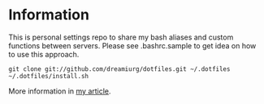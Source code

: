 Information
===========

This is personal settings repo to share my bash aliases and custom functions between servers. Please see .bashrc.sample to get idea on how to use this approach.

    git clone git://github.com/dreamiurg/dotfiles.git ~/.dotfiles
    ~/.dotfiles/install.sh

More information in [my article](http://dreamiurg.net/2011/03/27/using-github-to-share-personal-settings-between-servers/).
